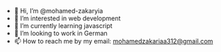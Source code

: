 - 👋 Hi, I’m @mohamed-zakaryia
- 👀 I’m interested in web development
- 🌱 I’m currently learning javascript
- 💞️ I’m looking to work in German 
- 📫 How to reach me by my email: mohamedzakariaa312@gmail.com

<!---
mohamed-zakaryia/mohamed-zakaryia is a ✨ special ✨ repository because its `README.md` (this file) appears on your GitHub profile.
You can click the Preview link to take a look at your changes.
--->
